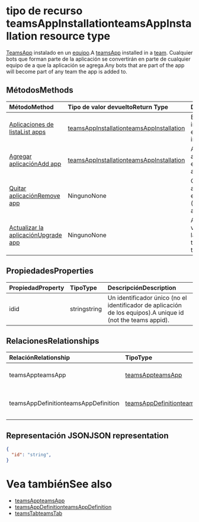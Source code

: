 # <a name="teamsappinstallation-resource-type"></a><span data-ttu-id="54598-101">tipo de recurso teamsAppInstallation</span><span class="sxs-lookup"><span data-stu-id="54598-101">teamsAppInstallation resource type</span></span>



<span data-ttu-id="54598-102">[TeamsApp](teamsapp.md) instalado en un [equipo](team.md).</span><span class="sxs-lookup"><span data-stu-id="54598-102">A [teamsApp](teamsapp.md) installed in a [team](team.md).</span></span> <span data-ttu-id="54598-103">Cualquier bots que forman parte de la aplicación se convertirán en parte de cualquier equipo de a que la aplicación se agrega.</span><span class="sxs-lookup"><span data-stu-id="54598-103">Any bots that are part of the app will become part of any team the app is added to.</span></span>

## <a name="methods"></a><span data-ttu-id="54598-104">Métodos</span><span class="sxs-lookup"><span data-stu-id="54598-104">Methods</span></span>

| <span data-ttu-id="54598-105">Método</span><span class="sxs-lookup"><span data-stu-id="54598-105">Method</span></span>       | <span data-ttu-id="54598-106">Tipo de valor devuelto</span><span class="sxs-lookup"><span data-stu-id="54598-106">Return Type</span></span>  |<span data-ttu-id="54598-107">Descripción</span><span class="sxs-lookup"><span data-stu-id="54598-107">Description</span></span>|
|:---------------|:--------|:----------|
|[<span data-ttu-id="54598-108">Aplicaciones de lista</span><span class="sxs-lookup"><span data-stu-id="54598-108">List apps</span></span>](../api/teamsappinstallation_list.md) | [<span data-ttu-id="54598-109">teamsAppInstallation</span><span class="sxs-lookup"><span data-stu-id="54598-109">teamsAppInstallation</span></span>](teamsapp.md) | <span data-ttu-id="54598-110">Enumera aplicaciones instaladas en un equipo.</span><span class="sxs-lookup"><span data-stu-id="54598-110">Lists apps installed in a team.</span></span>|
|[<span data-ttu-id="54598-111">Agregar aplicación</span><span class="sxs-lookup"><span data-stu-id="54598-111">Add app</span></span>](../api/teamsappinstallation_add.md) | [<span data-ttu-id="54598-112">teamsAppInstallation</span><span class="sxs-lookup"><span data-stu-id="54598-112">teamsAppInstallation</span></span>](teamsapp.md) | <span data-ttu-id="54598-113">Agrega (se instala) una aplicación a un equipo.</span><span class="sxs-lookup"><span data-stu-id="54598-113">Adds (installs) an app to a team.</span></span>|
|[<span data-ttu-id="54598-114">Quitar aplicación</span><span class="sxs-lookup"><span data-stu-id="54598-114">Remove app</span></span>](../api/teamsappinstallation_delete.md) | <span data-ttu-id="54598-115">Ninguno</span><span class="sxs-lookup"><span data-stu-id="54598-115">None</span></span> | <span data-ttu-id="54598-116">Quita (desinstala) una aplicación desde un equipo.</span><span class="sxs-lookup"><span data-stu-id="54598-116">Removes (uninstalls) an app from a team.</span></span>|
|[<span data-ttu-id="54598-117">Actualizar la aplicación</span><span class="sxs-lookup"><span data-stu-id="54598-117">Upgrade app</span></span>](../api/teamsappinstallation_delete.md) | <span data-ttu-id="54598-118">Ninguno</span><span class="sxs-lookup"><span data-stu-id="54598-118">None</span></span> | <span data-ttu-id="54598-119">Actualizaciones a la versión más reciente de la aplicación.</span><span class="sxs-lookup"><span data-stu-id="54598-119">Upgrades to the latest version of the app.</span></span>|

## <a name="properties"></a><span data-ttu-id="54598-120">Propiedades</span><span class="sxs-lookup"><span data-stu-id="54598-120">Properties</span></span>

| <span data-ttu-id="54598-121">Propiedad</span><span class="sxs-lookup"><span data-stu-id="54598-121">Property</span></span>            | <span data-ttu-id="54598-122">Tipo</span><span class="sxs-lookup"><span data-stu-id="54598-122">Type</span></span>     | <span data-ttu-id="54598-123">Descripción</span><span class="sxs-lookup"><span data-stu-id="54598-123">Description</span></span> |
|:------------------- |:-------- |:----------- |
| <span data-ttu-id="54598-124">id</span><span class="sxs-lookup"><span data-stu-id="54598-124">id</span></span>                  | <span data-ttu-id="54598-125">string</span><span class="sxs-lookup"><span data-stu-id="54598-125">string</span></span>   | <span data-ttu-id="54598-126">Un identificador único (no el identificador de aplicación de los equipos).</span><span class="sxs-lookup"><span data-stu-id="54598-126">A unique id (not the teams appid).</span></span> |

## <a name="relationships"></a><span data-ttu-id="54598-127">Relaciones</span><span class="sxs-lookup"><span data-stu-id="54598-127">Relationships</span></span>

| <span data-ttu-id="54598-128">Relación</span><span class="sxs-lookup"><span data-stu-id="54598-128">Relationship</span></span>   | <span data-ttu-id="54598-129">Tipo</span><span class="sxs-lookup"><span data-stu-id="54598-129">Type</span></span>    | <span data-ttu-id="54598-130">Descripción</span><span class="sxs-lookup"><span data-stu-id="54598-130">Description</span></span> |
|:---------------|:--------|:----------|
|<span data-ttu-id="54598-131">teamsApp</span><span class="sxs-lookup"><span data-stu-id="54598-131">teamsApp</span></span>|[<span data-ttu-id="54598-132">teamsApp</span><span class="sxs-lookup"><span data-stu-id="54598-132">teamsApp</span></span>](teamsapp.md)| <span data-ttu-id="54598-133">La aplicación que está instalada.</span><span class="sxs-lookup"><span data-stu-id="54598-133">The app that is installed.</span></span> |
|<span data-ttu-id="54598-134">teamsAppDefinition</span><span class="sxs-lookup"><span data-stu-id="54598-134">teamsAppDefinition</span></span>|[<span data-ttu-id="54598-135">teamsAppDefinition</span><span class="sxs-lookup"><span data-stu-id="54598-135">teamsAppDefinition</span></span>](teamsapp.md)| <span data-ttu-id="54598-136">Los detalles de esta versión de la aplicación.</span><span class="sxs-lookup"><span data-stu-id="54598-136">The details of this version of the app.</span></span> |

## <a name="json-representation"></a><span data-ttu-id="54598-137">Representación JSON</span><span class="sxs-lookup"><span data-stu-id="54598-137">JSON representation</span></span>

<!-- {
  "blockType": "resource",
  "@odata.type": "microsoft.graph.teamsAppInstallation",
  "baseType": "microsoft.graph.entity"
}-->

```json
{
  "id": "string",
}
```

# <a name="see-also"></a><span data-ttu-id="54598-138">Vea también</span><span class="sxs-lookup"><span data-stu-id="54598-138">See also</span></span>

- [<span data-ttu-id="54598-139">teamsApp</span><span class="sxs-lookup"><span data-stu-id="54598-139">teamsApp</span></span>](teamsapp.md)
- [<span data-ttu-id="54598-140">teamsAppDefinition</span><span class="sxs-lookup"><span data-stu-id="54598-140">teamsAppDefinition</span></span>](teamsappdefinition.md)
- [<span data-ttu-id="54598-141">teamsTab</span><span class="sxs-lookup"><span data-stu-id="54598-141">teamsTab</span></span>](../resources/teamstab.md)


<!-- uuid: 8fcb5dbc-d5aa-4681-8e31-b001d5168d79
2015-10-25 14:57:30 UTC -->
<!-- {
  "type": "#page.annotation",
  "description": "teamsApp resource",
  "keywords": "",
  "section": "documentation",
  "tocPath": ""
}-->

